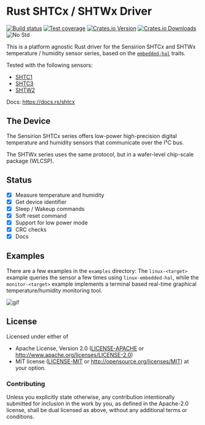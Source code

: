 # Rust SHTCx / SHTWx Driver

[![Build status][workflow-badge]][workflow]
[![Test coverage][codecov-badge]][codecov]
[![Crates.io Version][crates-io-badge]][crates-io]
[![Crates.io Downloads][crates-io-download-badge]][crates-io-download]
![No Std][no-std-badge]

This is a platform agnostic Rust driver for the Sensirion SHTCx and SHTWx
temperature / humidity sensor series, based on the
[`embedded-hal`](https://github.com/rust-embedded/embedded-hal) traits.

Tested with the following sensors:

- [SHTC1](https://www.sensirion.com/shtc1/)
- [SHTC3](https://www.sensirion.com/shtc3/)
- [SHTW2](https://www.sensirion.com/shtw2/)

Docs: https://docs.rs/shtcx

## The Device

The Sensirion SHTCx series offers low-power high-precision digital temperature
and humidity sensors that communicate over the I²C bus.

The SHTWx series uses the same protocol, but in a wafer-level chip-scale
package (WLCSP).

## Status

- [x] Measure temperature and humidity
- [x] Get device identifier
- [x] Sleep / Wakeup commands
- [x] Soft reset command
- [x] Support for low power mode
- [x] CRC checks
- [x] Docs

## Examples

There are a few examples in the `examples` directory: The `linux-<target>`
example queries the sensor a few times using `linux-embedded-hal`, while the
`monitor-<target>` example implements a terminal based real-time graphical
temperature/humidity monitoring tool.

![gif](monitor.gif)

## License

Licensed under either of

 * Apache License, Version 2.0 ([LICENSE-APACHE](LICENSE-APACHE) or
   http://www.apache.org/licenses/LICENSE-2.0)
 * MIT license ([LICENSE-MIT](LICENSE-MIT) or
   http://opensource.org/licenses/MIT) at your option.

### Contributing

Unless you explicitly state otherwise, any contribution intentionally submitted
for inclusion in the work by you, as defined in the Apache-2.0 license, shall
be dual licensed as above, without any additional terms or conditions.


<!-- Badges -->
[workflow]: https://github.com/dbrgn/shtcx-rs/actions?query=workflow%3ACI
[workflow-badge]: https://img.shields.io/github/workflow/status/dbrgn/shtcx-rs/CI/master
[codecov]: https://codecov.io/gh/dbrgn/shtcx-rs
[codecov-badge]: https://codecov.io/gh/dbrgn/shtcx-rs/branch/master/graph/badge.svg
[crates-io]: https://crates.io/crates/shtcx
[crates-io-badge]: https://img.shields.io/crates/v/shtcx.svg?maxAge=3600
[crates-io-download]: https://crates.io/crates/shtcx
[crates-io-download-badge]: https://img.shields.io/crates/d/shtcx.svg?maxAge=3600
[no-std-badge]: https://img.shields.io/badge/no__std-yes-blue
